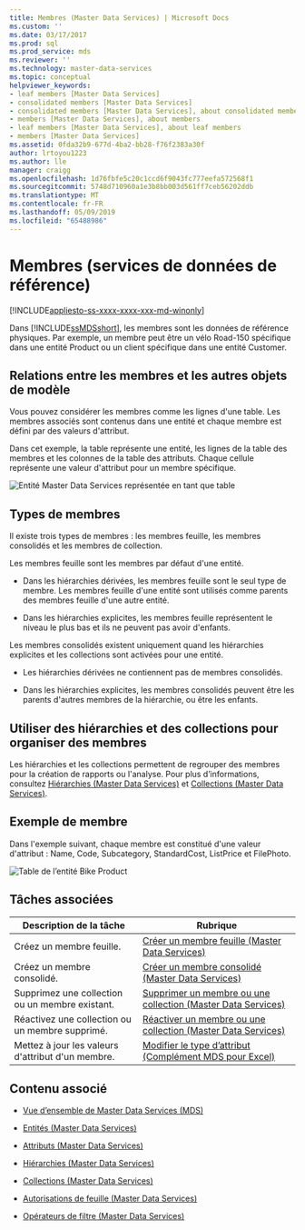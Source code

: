 ```yaml
---
title: Membres (Master Data Services) | Microsoft Docs
ms.custom: ''
ms.date: 03/17/2017
ms.prod: sql
ms.prod_service: mds
ms.reviewer: ''
ms.technology: master-data-services
ms.topic: conceptual
helpviewer_keywords:
- leaf members [Master Data Services]
- consolidated members [Master Data Services]
- consolidated members [Master Data Services], about consolidated members
- members [Master Data Services], about members
- leaf members [Master Data Services], about leaf members
- members [Master Data Services]
ms.assetid: 0fda32b9-677d-4ba2-bb28-f76f2383a30f
author: lrtoyou1223
ms.author: lle
manager: craigg
ms.openlocfilehash: 1d76fbfe5c20c1ccd6f9043fc777eefa572568f1
ms.sourcegitcommit: 5748d710960a1e3b8bb003d561ff7ceb56202ddb
ms.translationtype: MT
ms.contentlocale: fr-FR
ms.lasthandoff: 05/09/2019
ms.locfileid: "65488986"
---
```

# <a name="members-master-data-services"></a>Membres (services de données de référence)

[!INCLUDE[appliesto-ss-xxxx-xxxx-xxx-md-winonly](../includes/appliesto-ss-xxxx-xxxx-xxx-md-winonly.md)]

  Dans [!INCLUDE[ssMDSshort](../includes/ssmdsshort-md.md)], les membres sont les données de référence physiques. Par exemple, un membre peut être un vélo Road-150 spécifique dans une entité Product ou un client spécifique dans une entité Customer.  
  
## <a name="how-members-relate-to-other-model-objects"></a>Relations entre les membres et les autres objets de modèle  
 Vous pouvez considérer les membres comme les lignes d'une table. Les membres associés sont contenus dans une entité et chaque membre est défini par des valeurs d'attribut.  
  
 Dans cet exemple, la table représente une entité, les lignes de la table des membres et les colonnes de la table des attributs. Chaque cellule représente une valeur d'attribut pour un membre spécifique.  
  
 ![Entité Master Data Services représentée en tant que table](../master-data-services/media/mds-conc-entity-table.gif "Entité Master Data Services représentée en tant que table")  
  
## <a name="member-types"></a>Types de membres  
 Il existe trois types de membres : les membres feuille, les membres consolidés et les membres de collection.  
  
 Les membres feuille sont les membres par défaut d'une entité.  
  
-   Dans les hiérarchies dérivées, les membres feuille sont le seul type de membre. Les membres feuille d'une entité sont utilisés comme parents des membres feuille d'une autre entité.  
  
-   Dans les hiérarchies explicites, les membres feuille représentent le niveau le plus bas et ils ne peuvent pas avoir d'enfants.  
  
 Les membres consolidés existent uniquement quand les hiérarchies explicites et les collections sont activées pour une entité.  
  
-   Les hiérarchies dérivées ne contiennent pas de membres consolidés.  
  
-   Dans les hiérarchies explicites, les membres consolidés peuvent être les parents d'autres membres de la hiérarchie, ou être les enfants.  
  
## <a name="use-hierarchies-and-collections-to-organize-members"></a>Utiliser des hiérarchies et des collections pour organiser des membres  
 Les hiérarchies et les collections permettent de regrouper des membres pour la création de rapports ou l'analyse. Pour plus d’informations, consultez [Hiérarchies &#40;Master Data Services&#41;](../master-data-services/hierarchies-master-data-services.md) et [Collections &#40;Master Data Services&#41;](../master-data-services/collections-master-data-services.md).  
  
## <a name="member-example"></a>Exemple de membre  
 Dans l'exemple suivant, chaque membre est constitué d'une valeur d'attribut : Name, Code, Subcategory, StandardCost, ListPrice et FilePhoto.  
  
 ![Table de l’entité Bike Product](../master-data-services/media/mds-conc-entity-table-w-data.gif "Table de l’entité Bike Product")  
  
## <a name="related-tasks"></a>Tâches associées  
  
|Description de la tâche|Rubrique|  
|----------------------|-----------|  
|Créez un membre feuille.|[Créer un membre feuille &#40;Master Data Services&#41;](../master-data-services/create-a-leaf-member-master-data-services.md)|  
|Créez un membre consolidé.|[Créer un membre consolidé &#40;Master Data Services&#41;](../master-data-services/create-a-consolidated-member-master-data-services.md)|  
|Supprimez une collection ou un membre existant.|[Supprimer un membre ou une collection &#40;Master Data Services&#41;](../master-data-services/delete-a-member-or-collection-master-data-services.md)|  
|Réactivez une collection ou un membre supprimé.|[Réactiver un membre ou une collection &#40;Master Data Services&#41;](../master-data-services/reactivate-a-member-or-collection-master-data-services.md)|  
|Mettez à jour les valeurs d'attribut d'un membre.|[Modifier le type d’attribut &#40;Complément MDS pour Excel&#41;](../master-data-services/microsoft-excel-add-in/change-the-attribute-type-mds-add-in-for-excel.md)|  

  
## <a name="related-content"></a>Contenu associé  
  
-   [Vue d’ensemble de Master Data Services &#40;MDS&#41;](../master-data-services/master-data-services-overview-mds.md)  
  
-   [Entités &#40;Master Data Services&#41;](../master-data-services/entities-master-data-services.md)  
  
-   [Attributs &#40;Master Data Services&#41;](../master-data-services/attributes-master-data-services.md)  
  
-   [Hiérarchies &#40;Master Data Services&#41;](../master-data-services/hierarchies-master-data-services.md)  
  
-   [Collections &#40;Master Data Services&#41;](../master-data-services/collections-master-data-services.md)  
  
-   [Autorisations de feuille &#40;Master Data Services&#41;](../master-data-services/leaf-permissions-master-data-services.md)  
  
 
-   [Opérateurs de filtre &#40;Master Data Services&#41;](../master-data-services/filter-operators-master-data-services.md)  
  
  
